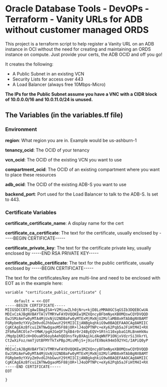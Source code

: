 # Oracle Database Tools - DevOPs - Terraform - Vanity URLs for ADB without customer managed ORDS

This project is a terraform script to help register a Vanity URL on an ADB instance in OCI without the need for creating and maintaining an ORDS instance on compute. Just provide your certs, the ADB OCID and off you go!

It creates the following:
- A Public Subnet in an existing VCN
- Security Lists for access over 443
- A Load Balancer (always free 10Mbps-Micro)

**The IPs for the Public Subnet assume you have a VNC with a CIDR block of 10.0.0.0/16 and 10.0.11.0/24 is unused.**

## The Variables (in the variables.tf file)

### Environment

**region**: What region you are in. Example would be us-ashburn-1

**tenancy_ocid**: The OCID of your tenancy

**vcn_ocid**: The OCID of the existing VCN you want to use

**compartment_ocid**: The OCID of an existing compartment where you want to place these resources

**adb_ocid**: The OCID of the existing ADB-S you want to use

**backend_port**: Port used for the Load Balancer to talk to the ADB-S. Is set to 443.

### Certificate Variables

**certificate_certificate_name**: A display name for the cert

**certificate_ca_certificate**: The text for the certificate, usually enclosed by -----BEGIN CERTIFICATE-----

**certificate_private_key**: The text for the certificate private key, usually enclosed by -----END RSA PRIVATE KEY-----
    
**certificate_public_certificate**: The text for the public certificate, usually enclosed by -----BEGIN CERTIFICATE-----

The text for the certificates/key are multi-line and need to be enclosed with EOT as in the example here:

```
variable "certificate_public_certificate" {

    default = <<-EOT
-----BEGIN CERTIFICATE-----
MIIGSDCCBTCgAwIBAgISA+V2MiuwZLh0jNru+kjD8LzMMA0GCSqGSIb3DQEBCwUA
MDIxCzAJBgNVBAYTAlVTMRYwFAYDVQQKEw1MZXQncyBFbmNyeXB0MQswCQYDVQQD
EwJSMzAeFw0yMTA4MjUxNjU2NDBaFw0yMTExMjMxNjU2MzlaMB8xHTAbBgNVBAMT
FGRpbm9zYXVyZm9vdGJhbGwuY29tMIICIjANBgkqhkiG9w0BAQEFAAOCAg8AMIIC
CgKCAgEAzBfcuiZATNwQgaoM5F88jOR+lJ4oDPTNPc+eXy62Pqb5aJFiHtM4I+RX
ZFbRw5RCOle7+tMWK/pgHJGeQF7qXB4r0r24ByEQV+SRtn110xpbaG1RLBnmHkNu
/Mqdp1KRIcH+DOuaR56oybAehQEOnsfkyBXAqikLdAqWNfP1ONjxVdzrSi3XkrYL
Ct2wXiFoz/mmTjUtBFMYfkTxPBpJMisMhjS+j9iofEXNok94m592YH1/IAPiQ0yP
.....
MDIxCzAJBgNVBAYTAlVTMRYwFAYDVQQKEw1MZXQncyBFbmNyeXB0MQswCQYDVQQD
EwJSMzAeFw0yMTA4MjUxNjU2NDBaFw0yMTExMjMxNjU2MzlaMB8xHTAbBgNVBAMT
FGRpbm9zYXVyZm9vdGJhbGwuY29tMIICIjANBgkqhkiG9w0BAQEFAAOCAg8AMIIC
CgKCAgEAzBfcuiZATNwQgaoM5F88jOR+lJ4oDPTNPc+eXy62Pqb5aJFiHtM4I+RX
-----END CERTIFICATE-----
EOT

}
```